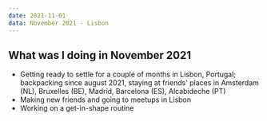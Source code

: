 ```yaml
---
date: 2021-11-01
data: November 2021 - Lisbon
---
```


## What was I doing in November 2021

- Getting ready to settle for a couple of months in Lisbon, Portugal; backpacking since august 2021, staying at friends' places in Amsterdam (NL), Bruxelles (BE), Madrid, Barcelona (ES), Alcabideche (PT)
- Making new friends and going to meetups in Lisbon
- Working on a get-in-shape routine
